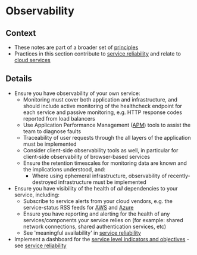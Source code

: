 # Observability

## Context

* These notes are part of a broader set of [principles](../principles.md)
* Practices in this section contribute to [service reliability](service-reliability.md) and relate to [cloud services](cloud-services.md)

## Details

* Ensure you have observability of your own service:
  * Monitoring must cover both application and infrastructure, and should include active monitoring of the healthcheck endpoint for each service and passive monitoring, e.g. HTTP response codes reported from load balancers
  * Use Application Performance Management ([APM](https://en.wikipedia.org/wiki/Application_performance_management)) tools to assist the team to diagnose faults
  * Traceability of user requests through the all layers of the application must be implemented
  * Consider client-side observability tools as well, in particular for client-side observability of browser-based services
  * Ensure the retention timescales for monitoring data are known and the implications understood, and:
    * Where using ephemeral infrastructure, observability of recently-destroyed infrastructure must be implemented
* Ensure you have visibility of the health of *all* dependencies to your service, including:
  * Subscribe to service alerts from your cloud vendors, e.g. the service-status RSS feeds for [AWS](https://status.aws.amazon.com) and [Azure](https://status.azure.com/status/)
  * Ensure you have reporting and alerting for the health of any services/components your service relies on (for example: shared network connections, shared authentication services, etc)
  * See 'meaningful availability' in [service reliability](service-reliability.md)
* Implement a dashboard for the [service level indicators and objectives](https://landing.google.com/sre/sre-book/chapters/service-level-objectives/) - see [service reliability](service-reliability.md)


